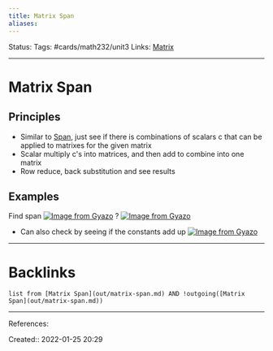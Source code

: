 ```yaml
---
title: Matrix Span
aliases:
---
```

Status:
Tags: #cards/math232/unit3
Links: [Matrix](out/matrix.md)
___

# Matrix Span

## Principles
- Similar to [Span](out/span.md), just see if there is combinations of scalars c that can be applied to matrixes for the given matrix
- Scalar multiply c's into matrices, and then add to combine into one matrix
- Row reduce, back substitution and see results

## Examples
Find span
[![Image from Gyazo](https://i.gyazo.com/d24c8c35c107d16879737571d4936d20.png)](https://gyazo.com/d24c8c35c107d16879737571d4936d20)
?
[![Image from Gyazo](https://i.gyazo.com/fc44de466c5d4a02fc7c914203ebb987.png)](https://gyazo.com/fc44de466c5d4a02fc7c914203ebb987)
- Can also check by seeing if the constants add up [![Image from Gyazo](https://i.gyazo.com/011ef498de0edd5939502f95839cdd8e.png)](https://gyazo.com/011ef498de0edd5939502f95839cdd8e)
___
<!--SR:!2022-04-07,35,150-->

# Backlinks
```dataview
list from [Matrix Span](out/matrix-span.md) AND !outgoing([Matrix Span](out/matrix-span.md))
```
___
References:

Created:: 2022-01-25 20:29
